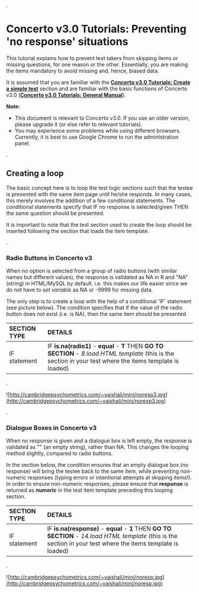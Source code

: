 .
# Concerto v3.0 Tutorials: Preventing 'no response' situations #

This tutorial explains how to prevent test takers from skipping items or missing questions, for one reason or the other. Essentially, you are making the items mandatory to avoid missing and, hence, biased data.

It is assumed that you are familiar with the **[Concerto v3.0 Tutorials: Create a simple test](http://code.google.com/p/concerto-platform/wiki/Concerto3SimpleTest)** section and are familiar with the basic functions of Concerto v3.0 (**[Concerto v3.0 Tutorials: General Manual](http://code.google.com/p/concerto-platform/wiki/Concerto3Tabs)**).

**Note:**
  * This document is relevant to Concerto v3.0. If you use an older version, please upgrade it (or else refer to relevant tutorials).
  * You may experience some problems while using different browsers. Currently, it is best to use Google Chrome to run the administration panel.

.
## Creating a loop ##
The basic concept here is to loop the test logic sections such that the testee is presented with the same item page until he/she responds. In many cases, this merely involves the addition of a few conditional statements. The conditional statements specify that IF no response is selected/given THEN the same question should be presented.

It is important to note that the test section used to create the loop should be inserted following the section that loads the item template.

.

### Radio Buttons in Concerto v3 ###

When no option is selected from a group of radio buttons (with similar names but different values), the response is validated as NA in R and "NA" (string) in HTML/MySQL by default. i.e. this makes our life easier since we do not have to _set variable_ as NA or -9999 for missing data.

The only step is to create a loop with the help of a conditional 'IF' statement (see picture below). The condition specifies that if the value of the radio button does not exist (i.e. is NA), then the same item should be presented.

| **SECTION TYPE** | **DETAILS** |
|:-----------------|:------------|
| IF statement     | IF **is.na(radio1)** - **equal** - **T**  THEN **GO TO SECTION** - _8.load HTML template_ (this is the section in your test where the items template is loaded) |

.

![http://cambridgepsychometrics.com/~vaishali/mini/noresp3.jpg](http://cambridgepsychometrics.com/~vaishali/mini/noresp3.jpg)

.

### Dialogue Boxes in Concerto v3 ###

When no response is given and a dialogue box is left empty, the response is validated as "" (an empty string), rather than NA. This changes the looping method slightly, compared to radio buttons.

In the section below, the condition ensures that an empty dialogue box (no response) will bring the testee back to the same item, while preventing non-numeric responses (typing errors or intentional attempts at skipping items!). In order to ensure non-numeric responses, please ensure that **response** is returned as **numeric** in the test item template preceding this looping section.


| **SECTION TYPE** | **DETAILS** |
|:-----------------|:------------|
| IF statement     | IF **is.na(response)** - **equal** - **1** THEN **GO TO SECTION** - _14.load HTML template_ (this is the section in your test where the items template is loaded) |

.

![http://cambridgepsychometrics.com/~vaishali/mini/noresp.jpg](http://cambridgepsychometrics.com/~vaishali/mini/noresp.jpg)